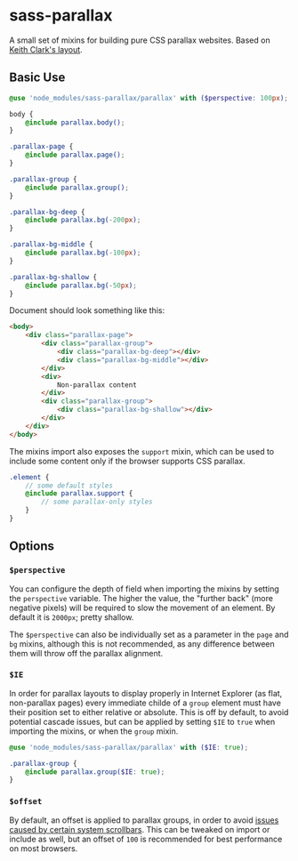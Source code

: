 # sass-parallax

A small set of mixins for building pure CSS parallax websites. Based on [Keith
Clark's layout](https://keithclark.co.uk/articles/pure-css-parallax-websites/).

## Basic Use

```scss
@use 'node_modules/sass-parallax/parallax' with ($perspective: 100px);

body {
    @include parallax.body();
}

.parallax-page {
    @include parallax.page();
}

.parallax-group {
    @include parallax.group();
}

.parallax-bg-deep {
    @include parallax.bg(-200px);
}

.parallax-bg-middle {
    @include parallax.bg(-100px);
}

.parallax-bg-shallow {
    @include parallax.bg(-50px);
}
```

Document should look something like this:

```html
<body>
    <div class="parallax-page">
        <div class="parallax-group">
            <div class="parallax-bg-deep"></div>
            <div class="parallax-bg-middle"></div>
        </div>
        <div>
            Non-parallax content
        </div>
        <div class="parallax-group">
            <div class="parallax-bg-shallow"></div>
        </div>
    </div>
</body>
```

The mixins import also exposes the `support` mixin, which can be used to include
some content only if the browser supports CSS parallax.

```scss
.element {
    // some default styles
    @include parallax.support {
        // some parallax-only styles
    }
}
```

## Options

### `$perspective`

You can configure the depth of field when importing the mixins by setting the
`perspective` variable. The higher the value, the "further back" (more negative
pixels) will be required to slow the movement of an element. By default it is
`2000px`; pretty shallow.

The `$perspective` can also be individually set as a parameter in the `page` and
`bg` mixins, although this is not recommended, as any difference between them
will throw off the parallax alignment.

### `$IE`

In order for parallax layouts to display properly in Internet Explorer (as flat,
non-parallax pages) every immediate childe of a `group` element must have their
position set to either relative or absolute. This is off by default, to avoid
potential cascade issues, but can be applied by setting `$IE` to `true` when
importing the mixins, or when the `group` mixin.

```scss
@use 'node_modules/sass-parallax/parallax' with ($IE: true);

.parallax-group {
    @include parallax.group($IE: true);
}
```

### `$offset`

By default, an offset is applied to parallax groups, in order to avoid [issues caused by certain system scrollbars](https://dawaltconley.github.io/parallax-gap-fix/). This can be tweaked on import or include as well, but an offset of `100` is recommended for best performance on most browsers.
